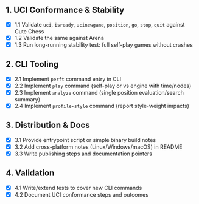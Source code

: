 ## 1. UCI Conformance & Stability
- [x] 1.1 Validate `uci`, `isready`, `ucinewgame`, `position`, `go`, `stop`, `quit` against Cute Chess
- [x] 1.2 Validate the same against Arena
- [x] 1.3 Run long-running stability test: full self-play games without crashes

## 2. CLI Tooling
- [x] 2.1 Implement `perft` command entry in CLI
- [x] 2.2 Implement `play` command (self-play or vs engine with time/nodes)
- [x] 2.3 Implement `analyze` command (single position evaluation/search summary)
- [x] 2.4 Implement `profile-style` command (report style-weight impacts)

## 3. Distribution & Docs
- [x] 3.1 Provide entrypoint script or simple binary build notes
- [x] 3.2 Add cross-platform notes (Linux/Windows/macOS) in README
- [x] 3.3 Write publishing steps and documentation pointers

## 4. Validation
- [x] 4.1 Write/extend tests to cover new CLI commands
- [x] 4.2 Document UCI conformance steps and outcomes
